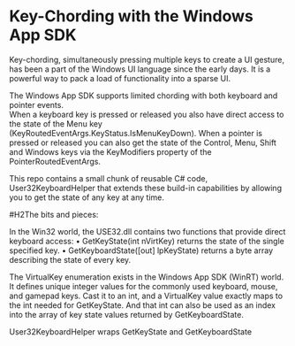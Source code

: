 # Key-Chording with the Windows App SDK
Key-chording, simultaneously pressing multiple keys to create a UI gesture, has been 
a part of the Windows UI language since the early days. It is a powerful way to pack 
a load of functionality into a sparse UI. 

The Windows App SDK supports limited chording with both keyboard and pointer events.  
When a keyboard key is pressed or released you also have direct access to the state 
of the Menu key (KeyRoutedEventArgs.KeyStatus.IsMenuKeyDown).  When a pointer is 
pressed or released you can also get the state of the Control, Menu, Shift 
and Windows keys via the KeyModifiers property of the PointerRoutedEventArgs.

This repo contains a small chunk of reusable C# code, User32KeyboardHelper that extends
these build-in capabilities by allowing you to get the state of any key at any time.

#H2The bits and pieces:

In the Win32 world, the USE32.dll contains two functions that provide direct keyboard access:
•	GetKeyState(int nVirtKey) returns the state of the single specified key.
•	GetKeyboardState([out] lpKeyState) returns a byte array describing the state of every key.

The VirtualKey enumeration exists in the Windows App SDK (WinRT) world.  It defines unique 
integer values for the commonly used keyboard, mouse, and gamepad keys.  Cast it to an int, 
and a VirtualKey value exactly maps to the int needed for GetKeyState. And that int can also 
be used as an index into the array of key state values returned by GetKeyboardState.

User32KeyboardHelper wraps GetKeyState and GetKeyboardState
